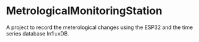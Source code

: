 # MetrologicalMonitoringStation
A project to record the meterological changes using the ESP32 and the time series database InfluxDB. 
